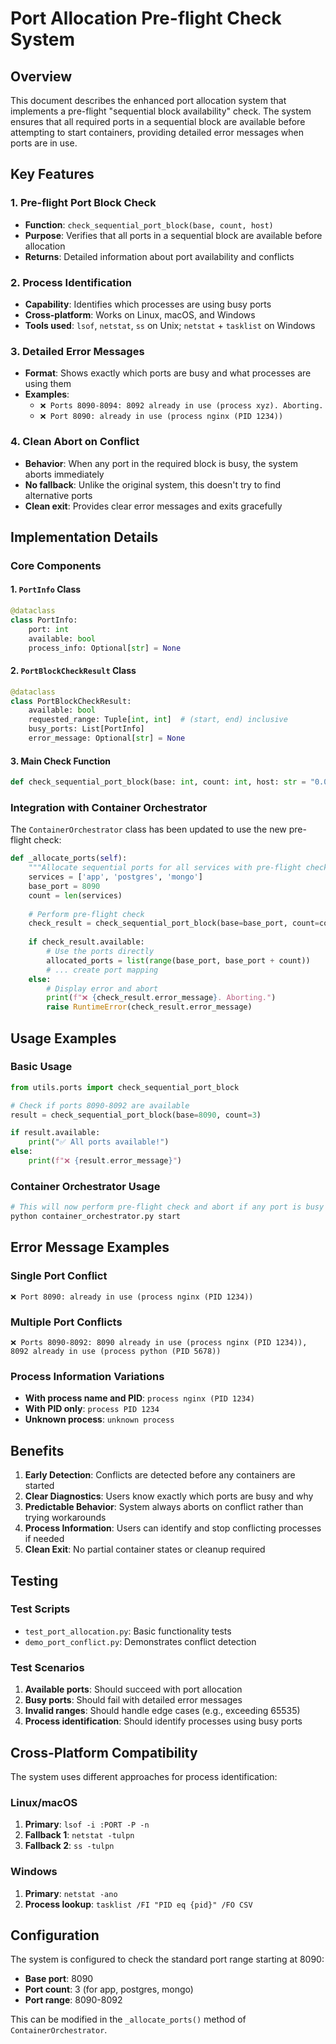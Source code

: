 # Port Allocation Pre-flight Check System

## Overview

This document describes the enhanced port allocation system that implements a pre-flight "sequential block availability" check. The system ensures that all required ports in a sequential block are available before attempting to start containers, providing detailed error messages when ports are in use.

## Key Features

### 1. Pre-flight Port Block Check
- **Function**: `check_sequential_port_block(base, count, host)`
- **Purpose**: Verifies that all ports in a sequential block are available before allocation
- **Returns**: Detailed information about port availability and conflicts

### 2. Process Identification
- **Capability**: Identifies which processes are using busy ports
- **Cross-platform**: Works on Linux, macOS, and Windows
- **Tools used**: `lsof`, `netstat`, `ss` on Unix; `netstat` + `tasklist` on Windows

### 3. Detailed Error Messages
- **Format**: Shows exactly which ports are busy and what processes are using them
- **Examples**:
  - `❌ Ports 8090-8094: 8092 already in use (process xyz). Aborting.`
  - `❌ Port 8090: already in use (process nginx (PID 1234))`

### 4. Clean Abort on Conflict
- **Behavior**: When any port in the required block is busy, the system aborts immediately
- **No fallback**: Unlike the original system, this doesn't try to find alternative ports
- **Clean exit**: Provides clear error messages and exits gracefully

## Implementation Details

### Core Components

#### 1. `PortInfo` Class
```python
@dataclass
class PortInfo:
    port: int
    available: bool
    process_info: Optional[str] = None
```

#### 2. `PortBlockCheckResult` Class
```python
@dataclass
class PortBlockCheckResult:
    available: bool
    requested_range: Tuple[int, int]  # (start, end) inclusive
    busy_ports: List[PortInfo]
    error_message: Optional[str] = None
```

#### 3. Main Check Function
```python
def check_sequential_port_block(base: int, count: int, host: str = "0.0.0.0") -> PortBlockCheckResult:
```

### Integration with Container Orchestrator

The `ContainerOrchestrator` class has been updated to use the new pre-flight check:

```python
def _allocate_ports(self):
    """Allocate sequential ports for all services with pre-flight check"""
    services = ['app', 'postgres', 'mongo']
    base_port = 8090
    count = len(services)
    
    # Perform pre-flight check
    check_result = check_sequential_port_block(base=base_port, count=count)
    
    if check_result.available:
        # Use the ports directly
        allocated_ports = list(range(base_port, base_port + count))
        # ... create port mapping
    else:
        # Display error and abort
        print(f"❌ {check_result.error_message}. Aborting.")
        raise RuntimeError(check_result.error_message)
```

## Usage Examples

### Basic Usage
```python
from utils.ports import check_sequential_port_block

# Check if ports 8090-8092 are available
result = check_sequential_port_block(base=8090, count=3)

if result.available:
    print("✅ All ports available!")
else:
    print(f"❌ {result.error_message}")
```

### Container Orchestrator Usage
```bash
# This will now perform pre-flight check and abort if any port is busy
python container_orchestrator.py start
```

## Error Message Examples

### Single Port Conflict
```
❌ Port 8090: already in use (process nginx (PID 1234))
```

### Multiple Port Conflicts
```
❌ Ports 8090-8092: 8090 already in use (process nginx (PID 1234)), 8092 already in use (process python (PID 5678))
```

### Process Information Variations
- **With process name and PID**: `process nginx (PID 1234)`
- **With PID only**: `process PID 1234`
- **Unknown process**: `unknown process`

## Benefits

1. **Early Detection**: Conflicts are detected before any containers are started
2. **Clear Diagnostics**: Users know exactly which ports are busy and why
3. **Predictable Behavior**: System always aborts on conflict rather than trying workarounds
4. **Process Information**: Users can identify and stop conflicting processes if needed
5. **Clean Exit**: No partial container states or cleanup required

## Testing

### Test Scripts
- `test_port_allocation.py`: Basic functionality tests
- `demo_port_conflict.py`: Demonstrates conflict detection

### Test Scenarios
1. **Available ports**: Should succeed with port allocation
2. **Busy ports**: Should fail with detailed error messages
3. **Invalid ranges**: Should handle edge cases (e.g., exceeding 65535)
4. **Process identification**: Should identify processes using busy ports

## Cross-Platform Compatibility

The system uses different approaches for process identification:

### Linux/macOS
1. **Primary**: `lsof -i :PORT -P -n`
2. **Fallback 1**: `netstat -tulpn`
3. **Fallback 2**: `ss -tulpn`

### Windows
1. **Primary**: `netstat -ano`
2. **Process lookup**: `tasklist /FI "PID eq {pid}" /FO CSV`

## Configuration

The system is configured to check the standard port range starting at 8090:
- **Base port**: 8090
- **Port count**: 3 (for app, postgres, mongo)
- **Port range**: 8090-8092

This can be modified in the `_allocate_ports()` method of `ContainerOrchestrator`.
